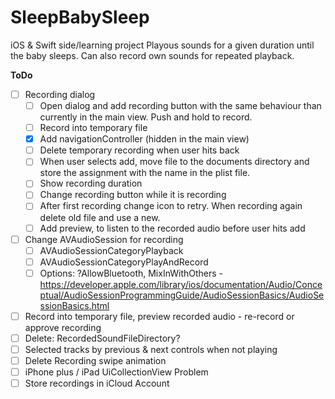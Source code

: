 # SleepBabySleep
iOS & Swift side/learning project
Playous sounds for a given duration until the baby sleeps. Can also record own sounds for repeated playback.

**ToDo**
- [ ] Recording dialog
	- [ ] Open dialog and add recording button with the same behaviour than currently in the main view. Push and hold to record. 
	- [ ] Record into temporary file 
	- [X] Add navigationController (hidden in the main view) 
	- [ ] Delete temporary recording when user hits back 
	- [ ] When user selects add, move file to the documents directory and store the assignment with the name in the plist file. 
	- [ ] Show recording duration 
	- [ ] Change recording button while it is recording 
	- [ ] After first recording change icon to retry. When recording again delete old file and use a new. 
	- [ ] Add preview, to listen to the recorded audio before user hits add 
- [ ] Change AVAudioSession for recording
	- [ ] AVAudioSessionCategoryPlayback 
	 -[ ] AVAudioSessionCategoryPlayAndRecord 
	- [ ] Options: ?AllowBluetooth, MixInWithOthers - https://developer.apple.com/library/ios/documentation/Audio/Conceptual/AudioSessionProgrammingGuide/AudioSessionBasics/AudioSessionBasics.html
- [ ] Record into temporary file, preview recorded audio - re-record or approve recording 
- [ ] Delete: RecordedSoundFileDirectory? 
- [ ] Selected tracks by previous & next controls when not playing 
- [ ] Delete Recording swipe animation 
- [ ] iPhone plus / iPad UiCollectionView Problem 
- [ ] Store recordings in iCloud Account 
